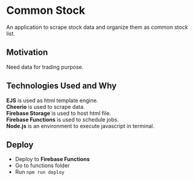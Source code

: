 # Common Stock
An application to scrape stock data and organize them as common stock list.

## Motivation
Need data for trading purpose.

## Technologies Used and Why
**EJS** is used as html template engine.  
**Cheerio** is used to scrape data.  
**Firebase Storage** is used to host html file.  
**Firebase Functions** is used to schedule jobs.  
**Node.js** is an environment to execute javascript in terminal.

## Deploy
- Deploy to **Firebase Functions**
- Go to functions folder
- Run ```npm run deploy```
